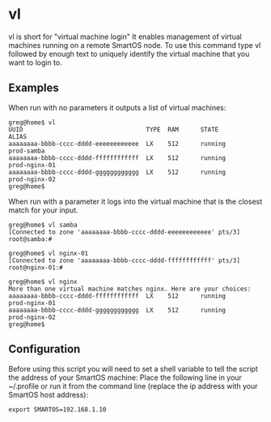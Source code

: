 # vl
vl is short for "virtual machine login" It enables management of virtual
machines running on a remote SmartOS node. To use this command type vl followed
by enough text to uniquely identify the virtual machine that you want to
login to.

## Examples

When run with no parameters it outputs a list of virtual machines:
````
greg@home$ vl
UUID                                  TYPE  RAM      STATE             ALIAS
aaaaaaaa-bbbb-cccc-dddd-eeeeeeeeeeee  LX    512      running           prod-samba
aaaaaaaa-bbbb-cccc-dddd-ffffffffffff  LX    512      running           prod-nginx-01
aaaaaaaa-bbbb-cccc-dddd-gggggggggggg  LX    512      running           prod-nginx-02
greg@home$
````

When run with a parameter it logs into the virtual machine that is the closest match for your input.
````
greg@home$ vl samba
[Connected to zone 'aaaaaaaa-bbbb-cccc-dddd-eeeeeeeeeeee' pts/3]
root@samba:#
````
````
greg@home$ vl nginx-01
[Connected to zone 'aaaaaaaa-bbbb-cccc-dddd-ffffffffffff' pts/3]
root@nginx-01:#
````
````
greg@home$ vl nginx
More than one virtual machine matches nginx. Here are your choices:
aaaaaaaa-bbbb-cccc-dddd-ffffffffffff  LX    512      running           prod-nginx-01
aaaaaaaa-bbbb-cccc-dddd-gggggggggggg  LX    512      running           prod-nginx-02
greg@home$
````

## Configuration
Before using this script you will need to set a shell variable to tell the script the address of your SmartOS machine:
Place the following line in your ~/.profile or run it from the command line (replace the ip address with your SmartOS host address):
````
export SMARTOS=192.168.1.10
````
